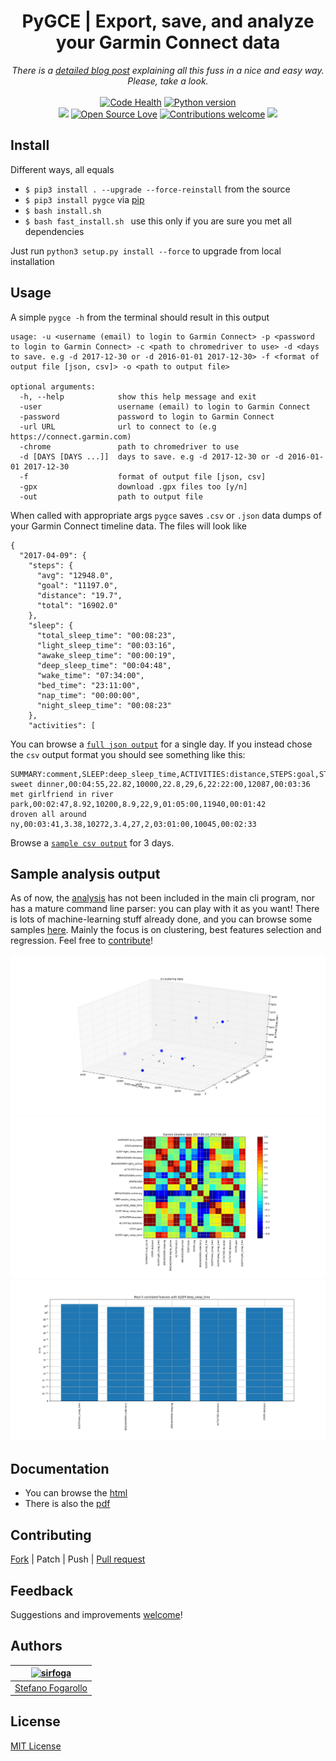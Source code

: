 <div align="center">
<h1>PyGCE | Export, save, and analyze your Garmin Connect data</h1>
<em>There is a <a href="https://sirfoga.github.io/2017/04/16/pygce" rel="nofollow">detailed blog post</a> explaining all this fuss in a nice and easy way. Please, take a look.</em></br></br>
</div>


<div align="center"><a href="https://landscape.io/github/sirfoga/pygce/master"><img alt="Code Health" src="https://landscape.io/github/sirfoga/pygce/master/landscape.svg?style=flat"></a> <a href="https://www.python.org/download/releases/3.6.0/"><img alt="Python version" src="https://img.shields.io/badge/Python-3.6-blue.svg"></a></div>

<div align="center">
<a href="https://opensource.org/licenses/MIT"><img src="https://img.shields.io/badge/License-MIT-blue.svg"></a> <a href="https://opensource.org/licenses/MIT"><img alt="Open Source Love" src="https://badges.frapsoft.com/os/v1/open-source.svg?v=103"></a>
<a href="https://github.com/sirfoga/pygce/issues"><img alt="Contributions welcome" src="https://img.shields.io/badge/contributions-welcome-brightgreen.svg?style=flat"></a> <a href="http://unlicense.org/"><img src="https://img.shields.io/badge/license-Unlicense-blue.svg"></a>
</div>


## Install

Different ways, all equals
- ```$ pip3 install . --upgrade --force-reinstall``` from the source
- ```$ pip3 install pygce``` via [pip](https://pypi.org/project/pygce/)
- ```$ bash install.sh ```
- ```$ bash fast_install.sh ``` use this only if you are sure you met all dependencies

Just run `python3 setup.py install --force` to upgrade from local
installation


## Usage
A simple `pygce -h` from the terminal should result in this output
```
usage: -u <username (email) to login to Garmin Connect> -p <password to login to Garmin Connect> -c <path to chromedriver to use> -d <days to save. e.g -d 2017-12-30 or -d 2016-01-01 2017-12-30> -f <format of output file [json, csv]> -o <path to output file>

optional arguments:
  -h, --help            show this help message and exit
  -user                 username (email) to login to Garmin Connect
  -password             password to login to Garmin Connect
  -url URL              url to connect to (e.g https://connect.garmin.com)
  -chrome               path to chromedriver to use
  -d [DAYS [DAYS ...]]  days to save. e.g -d 2017-12-30 or -d 2016-01-01 2017-12-30
  -f                    format of output file [json, csv]
  -gpx                  download .gpx files too [y/n]
  -out                  path to output file
```
When called with appropriate args `pygce` saves `.csv` or `.json` data dumps of your Garmin Connect timeline data. The files will look like
```
{
  "2017-04-09": {
    "steps": {
      "avg": "12948.0",
      "goal": "11197.0",
      "distance": "19.7",
      "total": "16902.0"
    },
    "sleep": {
      "total_sleep_time": "00:08:23",
      "light_sleep_time": "00:03:16",
      "awake_sleep_time": "00:00:19",
      "deep_sleep_time": "00:04:48",
      "wake_time": "07:34:00",
      "bed_time": "23:11:00",
      "nap_time": "00:00:00",
      "night_sleep_time": "00:08:23"
    },
    "activities": [
```
You can browse a [`full json output`](sample.json) for a single day.
If you instead chose the `csv` output format you should see something like this:
```
SUMMARY:comment,SLEEP:deep_sleep_time,ACTIVITIES:distance,STEPS:goal,STEPS:distance,BREAKDOWN:sleeping,SUMMARY:likes,SLEEP:bed_time,STEPS:avg,SLEEP:light_sleep_time
sweet dinner,00:04:55,22.82,10000,22.8,29,6,22:22:00,12087,00:03:36
met girlfriend in river park,00:02:47,8.92,10200,8.9,22,9,01:05:00,11940,00:01:42
droven all around ny,00:03:41,3.38,10272,3.4,27,2,03:01:00,10045,00:02:33
```
Browse a [`sample csv output`](sample.csv) for 3 days.


## Sample analysis output
As of now, the [analysis](pygce/analysis/cli.py) has not been included in the main cli program, nor has a mature command line parser: you can play with it as you want!
There is lots of machine-learning stuff already done, and you can browse some samples [here](analysis_images). Mainly the focus is on clustering, best features selection and regression. Feel free to [contribute](https://github.com/sirfoga/pygce/pulls)!

![3d clusters](analysis_images/3d_clusters.png "3d clusters")
![correlation matrix](analysis_images/correlation_matrix.png "correlation matrix")
![k best features](analysis_images/k_best.png "k best features")


## Documentation
- You can browse the [html](docs/doxygen/html/index.html)
- There is also the [pdf](docs/doxygen/latex/refman.pdf)


## Contributing
[Fork](https://github.com/sirfoga/pygce/fork) | Patch | Push | [Pull request](https://github.com/sirfoga/pygce/pulls)


## Feedback
Suggestions and improvements [welcome](https://github.com/sirfoga/pygce/issues)!


## Authors
| [![sirfoga](https://avatars0.githubusercontent.com/u/14162628?s=128&v=4)](https://github.com/sirfoga "Follow @sirfoga on Github") |
|---|
| [Stefano Fogarollo](https://sirfoga.github.io) |


## License
[MIT License](https://opensource.org/licenses/MIT)
